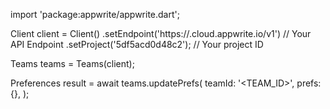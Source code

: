 import 'package:appwrite/appwrite.dart';

Client client = Client()
    .setEndpoint('https://<REGION>.cloud.appwrite.io/v1') // Your API Endpoint
    .setProject('5df5acd0d48c2'); // Your project ID

Teams teams = Teams(client);

Preferences result = await teams.updatePrefs(
    teamId: '<TEAM_ID>',
    prefs: {},
);
